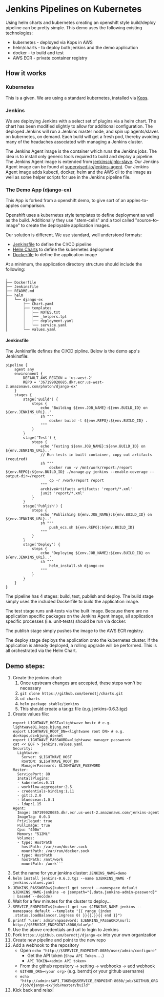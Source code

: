 # Jenkins Pipelines on Kubernetes

Using helm charts and kubernetes creating an openshift style build/deploy
pipeline can be pretty simple.  This demo uses the following existing
technologies:

- kubernetes - deployed via Kops in AWS
- helm/charts - to deploy both jenkins and the demo application
- docker - to build and test
- AWS ECR - private container registry

## How it works

### Kubernetes

This is a given.  We are using a standard kubernetes, installed via <a href="https://kubernetes.io/docs/getting-started-guides/kops/">Kops</a>.

### Jenkins

We are deploying Jenkins with a select set of plugins via a helm chart.  The
chart has been modified slightly to allow for additional configuration.  The
deployed Jenkins will run a Jenkins master node, and spin up agents/slaves
on kubernetes, on demand.  Each build will get a fresh pod, thereby avoiding
many of the headaches associated with managing a Jenkins cluster.

The Jenkins Agent image is the container which runs the Jenkins jobs.  The idea
is to install only generic tools required to build and deploy a pipeline. The
Jenkins Agent image is extended from
[jenkinsci/jnlp-slave](https://hub.docker.com/r/jenkinsci/jnlp-slave/).  Our
Jenkins Agent image can be found at
[supervised-io/jenkins-agent](https://github.com/supervised-io/jenkins-agent).
Our Jenkins Agent image adds kubectl, docker, helm and the AWS cli to the image
as well as some helper scripts for use in the Jenkins pipeline file.

### The Demo App (django-ex)

This App is forked from a openshift demo, to give sort of an apples-to-apples
comparison.

Openshift uses a kubernetes style templates to define deployment as well as the
build.  Additionally they use "stem-cells" and a tool called "source-to-image"
to create the deployable application images.

Our solution is different.  We use standard, well understood formats:

- <a href="https://jenkins.io/doc/book/pipeline/jenkinsfile/">Jenkinsfile</a> to define the CI/CD pipeline
- <a href="https://github.com/kubernetes/helm/blob/master/docs/charts.md">Helm Charts</a> to define the kubernetes deployment
- <a href="https://docs.docker.com/engine/reference/builder/#environment-replacement">Dockerfile</a> to define the application image

At a minimum, the application directory structure should include the following:

```
.
├── Dockerfile
├── Jenkinsfile
├── README.md
├── helm
│   └── django-ex
│       ├── Chart.yaml
│       ├── templates
│       │   ├── NOTES.txt
│       │   ├── _helpers.tpl
│       │   ├── deployment.yaml
│       │   └── service.yaml
│       └── values.yaml
```

#### Jenkinsfile

The Jenkinsfile defines the CI/CD pipline.  Below is the demo app's Jenkinsfile:

```
pipeline {
    agent any
    environment {
        DEFAULT_AWS_REGION = 'us-west-2'
        REPO = '367199020685.dkr.ecr.us-west-2.amazonaws.com/photon/django-ex'
    }
    stages {
        stage('Build') {
            steps {
                echo "Building ${env.JOB_NAME}:${env.BUILD_ID} on ${env.JENKINS_URL}.."
                sh """
                    docker build -t ${env.REPO}:${env.BUILD_ID} .
                """
            }
        }
        stage('Test') {
            steps {
                echo 'Testing ${env.JOB_NAME}:${env.BUILD_ID} on ${env.JENKINS_URL}..'
                // Run tests in built container, copy out artifacts (required)
                sh """
                    docker run -v /mnt/work/report:/report ${env.REPO}:${env.BUILD_ID} ./manage.py jenkins --enable-coverage --output-dir=/report
                    cp -r /work/report report
                """
                archiveArtifacts artifacts: 'report/*.xml'
                junit 'report/*.xml'
            }
        }
        stage('Publish') {
            steps {
                echo "Publishing ${env.JOB_NAME}:${env.BUILD_ID} on ${env.JENKINS_URL}.."
                sh """
                    push_ecs.sh ${env.REPO}:${env.BUILD_ID}
                """
            }
        }
        stage('Deploy') {
            steps {
                echo 'Deploying ${env.JOB_NAME}:${env.BUILD_ID} on ${env.JENKINS_URL}..'
                sh """
                    helm_install.sh django-ex
                """
            }
        }
    }
}
```

The pipeline has 4 stages: build, test, publish and deploy.  The build stage
simply uses the included Dockerfile to build the application image.

The test stage runs unit-tests via the built image.  Because there are no
application specific packages on the Jenkins Agent image, all application
specific processes (i.e. unit-tests) should be run via docker.

The publish stage simply pushes the image to the AWS ECR registry.

The deploy stage deploys the application onto the kubernetes cluster.  If
the application is already deployed, a rolling upgrade will be performed.
This is all orchestrated via the Helm Chart.

## Demo steps:
1. Create the jenkins chart:
    1. Once upstream changes are accepted, these steps won't be necessary
    1. `git clone https://github.com/berndtj/charts.git`
    1. `cd charts`
    1. `helm package stable/jenkins`
    1. This should create a tar.gz file (e.g. jenkins-0.6.3.tgz)
1. Create values file: 
    ```
    export LIGHTWAVE_HOST=<lightwave host> # e.g. lightwave01.kops.bjung.net
    export LIGHTWAVE_ROOT_DN=<lightwave root DN> # e.g. dc=kops,dc=bjung,dc=net
    export LIGHTWAVE_PASSWORD=<lightwave manager password>
    cat << EOF > jenkins.values.yaml
    Security:
      Lightwave:
        Server: $LIGHTWAVE_HOST
        RootDN: $LIGHTWAVE_ROOT_DN
        ManagerPassword: $LIGHTWAVE_PASSWORD
    Master:
      ServicePort: 80
      InstallPlugins:
      - kubernetes:0.11
      - workflow-aggregator:2.5
      - credentials-binding:1.11
      - git:3.2.0
      - blueocean:1.0.1
      - ldap:1.15
    Agent:
      Image: 367199020685.dkr.ecr.us-west-2.amazonaws.com/jenkins-agent
      ImageTag: 0.0.3
      Privileged: true
      PullImage: true
      Cpu: "400m"
      Memory: "512Mi"
      Volumes:
      - type: HostPath 
        hostPath: /var/run/docker.sock
        mountPath: /var/run/docker.sock
      - type: HostPath
        hostPath: /mnt/work
        mountPath: /work```
1. Set the name for your jenkins cluster: `JENKINS_NAME=demo`
1. `helm install jenkins-0.6.3.tgz --name $JENKINS_NAME -f jenkins.values.yaml`
1. `JENKINS_PASSWORD=$(kubectl get secret --namespace default $JENKINS_NAME-jenkins -o jsonpath="{.data.jenkins-admin-password}" | base64 --decode)`
1. Wait for a few minutes for the cluster to deploy...
1. `SERVICE_ENDPOINT=$(kubectl get svc $JENKINS_NAME-jenkins --namespace default --template "{{ range (index .status.loadBalancer.ingress 0) }}{{.}}{{ end }}")`
1. `printf "user: admin\npassword: $JENKINS_PASSWORD\nurl: http://$SERVICE_ENDPOINT:8080/blue\n"`
1. Use the above credentials and url to login to Jenkins
1. Fork `https://github.com/berndtj/django-ex` into your own organization
1. Create new pipeline and point to the new repo
1. Add a webhook to the repository
    - Open `echo "http://$SERVICE_ENDPOINT:8080/user/admin/configure"`
        - Get the API token (`Show API Token...`)
        - `API_TOKEN=<admin API token>`
    - From the github repository -> setting -> webhooks -> add webhook
    - `GITHUB_ORG=<your org>` (e.g. berndtj or your github username)
    - `echo "http://admin:$API_TOKEN@$SERVICE_ENDPOINT:8080/job/$GITHUB_ORG/job/django-ex/job/master/build"`
1. Kick back and relax!
